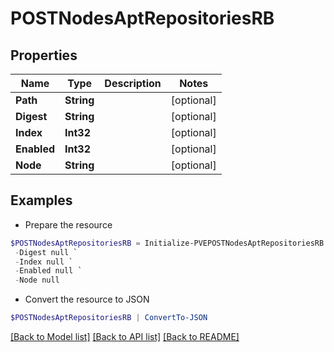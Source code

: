 # POSTNodesAptRepositoriesRB
## Properties

Name | Type | Description | Notes
------------ | ------------- | ------------- | -------------
**Path** | **String** |  | [optional] 
**Digest** | **String** |  | [optional] 
**Index** | **Int32** |  | [optional] 
**Enabled** | **Int32** |  | [optional] 
**Node** | **String** |  | [optional] 

## Examples

- Prepare the resource
```powershell
$POSTNodesAptRepositoriesRB = Initialize-PVEPOSTNodesAptRepositoriesRB  -Path null `
 -Digest null `
 -Index null `
 -Enabled null `
 -Node null
```

- Convert the resource to JSON
```powershell
$POSTNodesAptRepositoriesRB | ConvertTo-JSON
```

[[Back to Model list]](../README.md#documentation-for-models) [[Back to API list]](../README.md#documentation-for-api-endpoints) [[Back to README]](../README.md)

